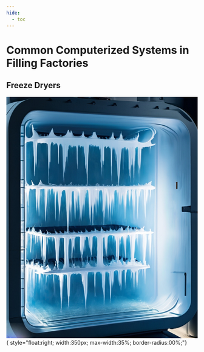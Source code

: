 ```yaml
---
hide:
  - toc
---
```


# Common Computerized Systems in Filling Factories

## Freeze Dryers
![image](images/FreezeDryer.jpg){ style="float:right; width:350px; max-width:35%; border-radius:00%;"}

